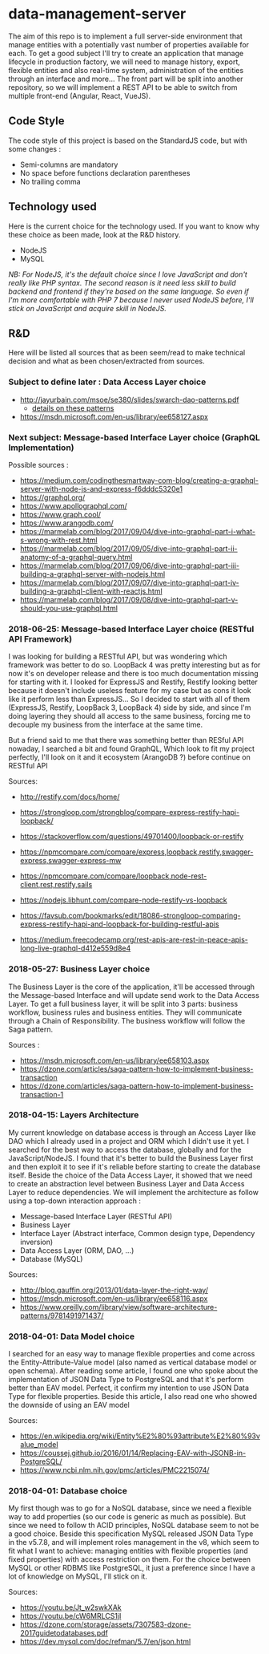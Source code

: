 # data-management-server
The aim of this repo is to implement a full server-side environment that manage entities with a potentially vast number 
of properties available for each. To get a good subject I'll try to create an application that manage lifecycle in 
production factory, we will need to manage history, export, flexible entities and also real-time system, administration 
of the entities through an interface and more... The front part will be split into another repository, so we will
implement a REST API to be able to switch from multiple front-end (Angular, React, VueJS).

## Code Style
The code style of this project is based on the StandardJS code, but with some changes :

- Semi-columns are mandatory
- No space before functions declaration parentheses
- No trailing comma

## Technology used

Here is the current choice for the technology used. If you want to know why these choice as been made, look at the R&D 
history.

- NodeJS
- MySQL

*NB: For NodeJS, it's the default choice since I love JavaScript and don't really like PHP syntax. The second reason is 
it need less skill to build backend and frontend if they're based on the same language. So even if I'm more comfortable 
with PHP 7 because I never used NodeJS before, I'll stick on JavaScript and acquire skill in NodeJS.*

## R&D

Here will be listed all sources that as been seem/read to make technical decision and what as been chosen/extracted from
sources.

### Subject to define later : Data Access Layer choice

- http://jayurbain.com/msoe/se380/slides/swarch-dao-patterns.pdf
    - [details on these patterns](https://softwareengineering.stackexchange.com/questions/205462/fowlers-data-access-layer-patterns)
- https://msdn.microsoft.com/en-us/library/ee658127.aspx

### Next subject: Message-based Interface Layer choice (GraphQL Implementation)

Possible sources :

- https://medium.com/codingthesmartway-com-blog/creating-a-graphql-server-with-node-js-and-express-f6dddc5320e1
- https://graphql.org/
- https://www.apollographql.com/
- https://www.graph.cool/
- https://www.arangodb.com/
- https://marmelab.com/blog/2017/09/04/dive-into-graphql-part-i-what-s-wrong-with-rest.html
- https://marmelab.com/blog/2017/09/05/dive-into-graphql-part-ii-anatomy-of-a-graphql-query.html
- https://marmelab.com/blog/2017/09/06/dive-into-graphql-part-iii-building-a-graphql-server-with-nodejs.html
- https://marmelab.com/blog/2017/09/07/dive-into-graphql-part-iv-building-a-graphql-client-with-reactjs.html
- https://marmelab.com/blog/2017/09/08/dive-into-graphql-part-v-should-you-use-graphql.html

### 2018-06-25: Message-based Interface Layer choice (RESTful API Framework)

I was looking for building a RESTful API, but was wondering which framework was better to do so. LoopBack 4 was pretty
interesting but as for now it's on developer release and there is too much documentation missing for starting with it.
I looked for ExpressJS and Restify, Restify looking better because it doesn't include useless feature for my case but
as cons it look like it perform less than ExpressJS... So I decided to start with all of them (ExpressJS, Restify, 
LoopBack 3, LoopBack 4) side by side, and since I'm doing layering they should all access to the same business, forcing
me to decouple my business from the interface at the same time.

But a friend said to me that there was something better than RESful API nowaday, I searched a bit and found GraphQL,
Which look to fit my project perfectly, I'll look on it and it ecosystem (ArangoDB ?) before continue on RESTful API

Sources:

- http://restify.com/docs/home/
- https://strongloop.com/strongblog/compare-express-restify-hapi-loopback/
- https://stackoverflow.com/questions/49701400/loopback-or-restify
- https://npmcompare.com/compare/express,loopback,restify,swagger-express,swagger-express-mw
- https://npmcompare.com/compare/loopback,node-rest-client,rest,restify,sails
- https://nodejs.libhunt.com/compare-node-restify-vs-loopback
- https://favsub.com/bookmarks/edit/18086-strongloop-comparing-express-restify-hapi-and-loopback-for-building-restful-apis

- https://medium.freecodecamp.org/rest-apis-are-rest-in-peace-apis-long-live-graphql-d412e559d8e4

### 2018-05-27: Business Layer choice

The Business Layer is the core of the application, it'll be accessed through the Message-based Interface and will update
send work to the Data Access Layer. To get a full business layer, it will be split into 3 parts: business workflow,
business rules and business entities. They will communicate through a Chain of Responsibility. The business workflow
will follow the Saga pattern.

Sources :
- https://msdn.microsoft.com/en-us/library/ee658103.aspx
- https://dzone.com/articles/saga-pattern-how-to-implement-business-transaction
- https://dzone.com/articles/saga-pattern-how-to-implement-business-transaction-1

### 2018-04-15: Layers Architecture

My current knowledge on database access is through an Access Layer like DAO which I already used in a project and ORM
which I didn't use it yet. I searched for the best way to access the database, globally and for the JavaScript/NodeJS. I
found that it's better to build the Business Layer first and then exploit it to see if it's reliable before starting to
create the database itself. Beside the choice of the Data Access Layer, it showed that we need to create an abstraction
level between Business Layer and Data Access Layer to reduce dependencies. We will implement the architecture as follow
using a top-down interaction approach :

- Message-based Interface Layer (RESTful API)
- Business Layer
- Interface Layer (Abstract interface, Common design type, Dependency inversion)
- Data Access Layer (ORM, DAO, ...)
- Database (MySQL)

Sources:

- http://blog.gauffin.org/2013/01/data-layer-the-right-way/
- https://msdn.microsoft.com/en-us/library/ee658116.aspx
- https://www.oreilly.com/library/view/software-architecture-patterns/9781491971437/

### 2018-04-01: Data Model choice

I searched for an easy way to manage flexible properties and come across the Entity-Attribute-Value model (also named as
vertical database model or open schema). After reading some article, I found one who spoke about the implementation of 
JSON Data Type to PostgreSQL and that it's perform better than EAV model. Perfect, it confirm my intention to use JSON
Data Type for flexible properties. Beside this article, I also read one who showed the downside of using an EAV model

Sources:

- https://en.wikipedia.org/wiki/Entity%E2%80%93attribute%E2%80%93value_model
- https://coussej.github.io/2016/01/14/Replacing-EAV-with-JSONB-in-PostgreSQL/
- https://www.ncbi.nlm.nih.gov/pmc/articles/PMC2215074/

### 2018-04-01: Database choice

My first though was to go for a NoSQL database, since we need a flexible way to add properties (so our code is generic 
as much as possible). But since we need to follow th ACID principles, NoSQL database seem to not be a good choice.
Beside this specification MySQL released JSON Data Type in the v5.7.8, and will implement roles management in the v8, which 
seem to fit what I want to achieve: managing entities with flexible properties (and fixed properties) with access 
restriction on them. For the choice between MySQL or other RDBMS like PostgreSQL, it just a preference since I have a
lot of knowledge on MySQL, I'll stick on it.

Sources:

- https://youtu.be/Jt_w2swkXAk
- https://youtu.be/cW6MRLCS1jI
- https://dzone.com/storage/assets/7307583-dzone-2017guidetodatabases.pdf
- https://dev.mysql.com/doc/refman/5.7/en/json.html
